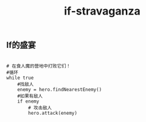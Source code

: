 ﻿---
layout: default
title: if-stravaganza
---
## If的盛宴
```

# 在食人魔的营地中打败它们！
#循环
while true        
    #找敌人
    enemy = hero.findNearestEnemy()
    #如果有敌人
    if enemy    
        # 攻击敌人
        hero.attack(enemy)

```
